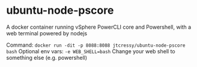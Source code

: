 # ubuntu-node-pscore
A docker container running vSphere PowerCLI core and Powershell, with a web terminal powered by nodejs

Command:
``docker run -dit -p 8088:8088 jtcressy/ubuntu-node-pscore bash``
Optional env vars:
``-e WEB_SHELL=bash`` Change your web shell to something else (e.g. powershell)
